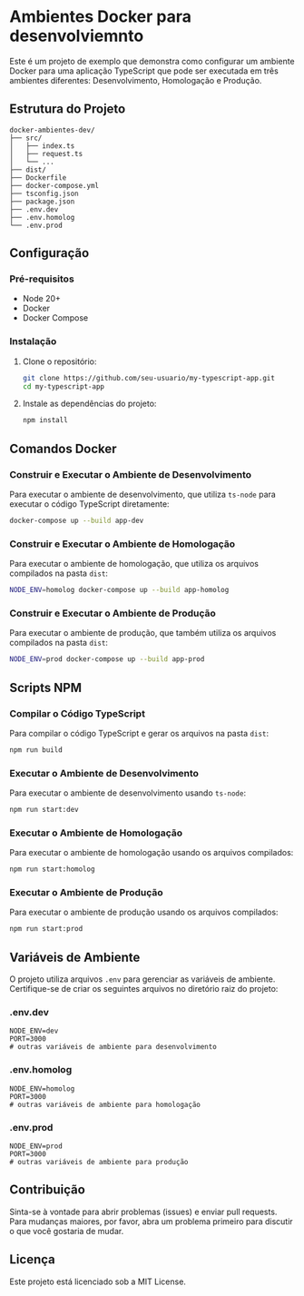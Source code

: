 # Ambientes Docker para desenvolviemnto

Este é um projeto de exemplo que demonstra como configurar um ambiente Docker para uma aplicação TypeScript que pode ser executada em três ambientes diferentes: Desenvolvimento, Homologação e Produção.

## Estrutura do Projeto

```plaintext
docker-ambientes-dev/
├── src/
│   ├── index.ts
│   ├── request.ts
│   └── ...
├── dist/
├── Dockerfile
├── docker-compose.yml
├── tsconfig.json
├── package.json
├── .env.dev
├── .env.homolog
└── .env.prod
```

## Configuração

### Pré-requisitos

- Node 20+
- Docker
- Docker Compose

### Instalação

1. Clone o repositório:

    ```sh
    git clone https://github.com/seu-usuario/my-typescript-app.git
    cd my-typescript-app
    ```

2. Instale as dependências do projeto:

    ```sh
    npm install
    ```

## Comandos Docker

### Construir e Executar o Ambiente de Desenvolvimento

Para executar o ambiente de desenvolvimento, que utiliza `ts-node` para executar o código TypeScript diretamente:

```sh
docker-compose up --build app-dev
```

### Construir e Executar o Ambiente de Homologação

Para executar o ambiente de homologação, que utiliza os arquivos compilados na pasta `dist`:

```sh
NODE_ENV=homolog docker-compose up --build app-homolog
```

### Construir e Executar o Ambiente de Produção

Para executar o ambiente de produção, que também utiliza os arquivos compilados na pasta `dist`:

```sh
NODE_ENV=prod docker-compose up --build app-prod
```

## Scripts NPM

### Compilar o Código TypeScript

Para compilar o código TypeScript e gerar os arquivos na pasta `dist`:

```sh
npm run build
```

### Executar o Ambiente de Desenvolvimento

Para executar o ambiente de desenvolvimento usando `ts-node`:

```sh
npm run start:dev
```

### Executar o Ambiente de Homologação

Para executar o ambiente de homologação usando os arquivos compilados:

```sh
npm run start:homolog
```

### Executar o Ambiente de Produção

Para executar o ambiente de produção usando os arquivos compilados:

```sh
npm run start:prod
```

## Variáveis de Ambiente

O projeto utiliza arquivos `.env` para gerenciar as variáveis de ambiente. Certifique-se de criar os seguintes arquivos no diretório raiz do projeto:

### .env.dev

```env
NODE_ENV=dev
PORT=3000
# outras variáveis de ambiente para desenvolvimento
```

### .env.homolog

```env
NODE_ENV=homolog
PORT=3000
# outras variáveis de ambiente para homologação
```

### .env.prod

```env
NODE_ENV=prod
PORT=3000
# outras variáveis de ambiente para produção
```

## Contribuição

Sinta-se à vontade para abrir problemas (issues) e enviar pull requests. Para mudanças maiores, por favor, abra um problema primeiro para discutir o que você gostaria de mudar.

## Licença

Este projeto está licenciado sob a MIT License.
